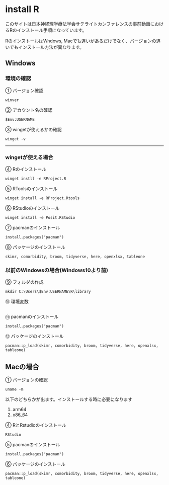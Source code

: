# install R

このサイトは日本神経理学療法学会サテライトカンファレンスの事前動画におけるRのインストール手順になっています。

RのインストールはWndows, Macでも違いがあるだけでなく、バージョンの違いでもインストール方法が異なります。

## Windows

### 環境の確認

① バージョン確認

```         
winver
```

② アカウント名の確認

```         
$Env:USERNAME
```

③ wingetが使えるかの確認

```         
winget -v
```

------------------------------------------------------------------------

### wingetが使える場合

④ Rのインストール

```         
winget instll -e RProject.R
```

⑤ RToolsのインストール

```         
winget install -e RProject.Rtools
```

⑥ RStudioのインストール

```         
winget install -e Posit.RStudio
```

⑦ pacmanのインストール

```         
install.packages("pacman")
```

⑧ パッケージのインストール

```         
skimr, comorbidity, broom, tidyverse, here, openxlsx, tableone
```

### 以前のWindowsの場合(Windows10より前)

⑨ フォルダの作成

```         
mkdir C:\Users\$Env:USERNAME\R\library
```

⑩ 環境変数

```         

```

⑪ pacmanのインストール

```         
install.packages("pacman")
```

⑫ パッケージのインストール

```         
pacman::p_load(skimr, comorbidity, broom, tidyverse, here, openxlsx, tableone)
```

### 

## Macの場合

① バージョンの確認
```
uname -m
```

以下のどちらかが出ます。インストールする時に必要になります

1. arm64
2. x86_64



④ RとRstudioのインストール
```
RStudio
```


⑤ pacmanのインストール
```
install.packages("pacman")
```

⑥ パッケージのインストール
```
pacman::p_load(skimr, comorbidity, broom, tidyverse, here, openxlsx, tableone)
```


